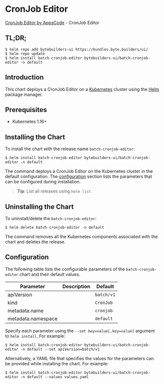 # CronJob Editor

[CronJob Editor by AppsCode](https://byte.builders) - CronJob Editor

## TL;DR;

```console
$ helm repo add bytebuilders-ui https://bundles.byte.builders/ui/
$ helm repo update
$ helm install batch-cronjob-editor bytebuilders-ui/batch-cronjob-editor -n default
```

## Introduction

This chart deploys a CronJob Editor on a [Kubernetes](http://kubernetes.io) cluster using the [Helm](https://helm.sh) package manager.

## Prerequisites

- Kubernetes 1.16+

## Installing the Chart

To install the chart with the release name `batch-cronjob-editor`:

```console
$ helm install batch-cronjob-editor bytebuilders-ui/batch-cronjob-editor -n default
```

The command deploys a CronJob Editor on the Kubernetes cluster in the default configuration. The [configuration](#configuration) section lists the parameters that can be configured during installation.

> **Tip**: List all releases using `helm list`

## Uninstalling the Chart

To uninstall/delete the `batch-cronjob-editor`:

```console
$ helm delete batch-cronjob-editor -n default
```

The command removes all the Kubernetes components associated with the chart and deletes the release.

## Configuration

The following table lists the configurable parameters of the `batch-cronjob-editor` chart and their default values.

|     Parameter      | Description |  Default   |
|--------------------|-------------|------------|
| apiVersion         |             | `batch/v1` |
| kind               |             | `CronJob`  |
| metadata.name      |             | `cronjob`  |
| metadata.namespace |             | `default`  |


Specify each parameter using the `--set key=value[,key=value]` argument to `helm install`. For example:

```console
$ helm install batch-cronjob-editor bytebuilders-ui/batch-cronjob-editor -n default --set apiVersion=batch/v1
```

Alternatively, a YAML file that specifies the values for the parameters can be provided while
installing the chart. For example:

```console
$ helm install batch-cronjob-editor bytebuilders-ui/batch-cronjob-editor -n default --values values.yaml
```
